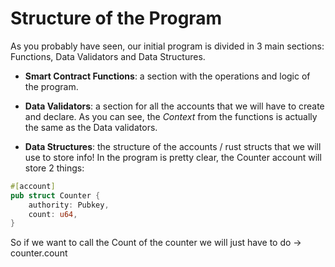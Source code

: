 # Structure of the Program

As you probably have seen, our initial program is divided in 3 main sections: Functions, Data Validators and Data Structures.

- **Smart Contract Functions**: a section with the operations and logic of the program.

- **Data Validators**: a section for all the accounts that we will have to create and declare. As you can see, the _Context_<Name> from the functions is actually the same as the Data validators.

- **Data Structures**: the structure of the accounts / rust structs that we will use to store info! In the program is pretty clear, the Counter account will store 2 things:

```rust
#[account]
pub struct Counter {
    authority: Pubkey,
    count: u64,
}
```

So if we want to call the Count of the counter we will just have to do -> counter.count
